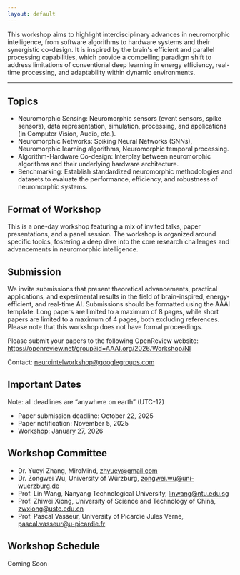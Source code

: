 ```yaml
---
layout: default
---
```


This workshop aims to highlight interdisciplinary advances in neuromorphic intelligence, from software algorithms to hardware systems and their synergistic co-design. It is inspired by the brain's efficient and parallel processing capabilities, which provide a compelling paradigm shift to
address limitations of conventional deep learning in energy efficiency, real-time processing, and adaptability within dynamic environments.

---
## Topics
- Neuromorphic Sensing: Neuromorphic sensors (event sensors, spike sensors), data representation, simulation, processing, and applications (in Computer Vision, Audio, etc.).
- Neuromorphic Networks: Spiking Neural Networks (SNNs), Neuromorphic learning algorithms, Neuromorphic temporal processing.
- Algorithm-Hardware Co-design: Interplay between neuromorphic algorithms and their underlying hardware architecture.
- Benchmarking: Establish standardized neuromorphic methodologies and datasets to evaluate the performance, efficiency, and robustness of neuromorphic systems.

## Format of Workshop
This is a one-day workshop featuring a mix of invited talks, paper presentations, and a panel session. The workshop is organized around specific topics, fostering a deep dive into the core research challenges and advancements in neuromorphic intelligence.

## Submission
We invite submissions that present theoretical advancements, practical applications, and experimental results in the field of brain-inspired, energy-efficient, and real-time AI.
Submissions should be formatted using the AAAI template. Long papers are limited to a maximum of 8 pages, while short papers are limited to a maximum of 4 pages, both excluding references.
Please note that this workshop does not have formal proceedings.

Please submit your papers to the following OpenReview website:
https://openreview.net/group?id=AAAI.org/2026/Workshop/NI

Contact: neurointelworkshop@googlegroups.com

## Important Dates

Note: all deadlines are “anywhere on earth” (UTC-12)

- Paper submission deadline: October 22, 2025
- Paper notification: November 5, 2025
- Workshop: January 27, 2026

## Workshop Committee
- Dr. Yueyi Zhang, MiroMind, zhyuey@gmail.com
- Dr. Zongwei Wu, University of Würzburg, zongwei.wu@uni-wuerzburg.de
- Prof. Lin Wang, Nanyang Technological University, linwang@ntu.edu.sg
- Prof. Zhiwei Xiong, University of Science and Technology of China, zwxiong@ustc.edu.cn
- Prof. Pascal Vasseur, University of Picardie Jules Verne, pascal.vasseur@u-picardie.fr

## Workshop Schedule

Coming Soon










